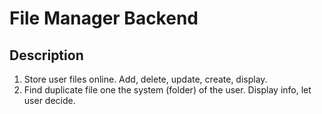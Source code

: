 # File Manager Backend

## Description

1. Store user files online. Add, delete, update, create, display.
2. Find duplicate file one the system (folder) of the user. Display info, let user decide.